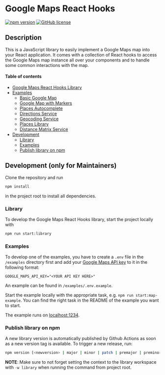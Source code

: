 # Google Maps React Hooks
[![npm version](https://img.shields.io/npm/v/@ubilabs/google-maps-react-hooks)](https://www.npmjs.com/package/@ubilabs/google-maps-react-hooks) [![GitHub license](https://img.shields.io/badge/license-MIT-green.svg)](./LICENSE)

## Description

This is a JavaScript library to easily implement a Google Maps map into your React application. It comes with a collection of React hooks to access the Google Maps map instance all over your components and to handle some common interactions with the map.

#### Table of contents
- [Google Maps React Hooks Library](./library)
- [Examples](./examples)
  - [Basic Google Map](./examples/basic-google-map)
  - [Google Map with Markers](./examples/google-map-with-markers)
  - [Places Autocomplete](./examples/places-autocomplete)
  - [Directions Service](./examples/directions)
  - [Geocoding Service](./examples/geocoding)
  - [Places Library](./examples/places)
  - [Distance Matrix Service](./examples/distance-matrix)
- [Development](#development-only-for-maintainers)
  - [Library](#library)
  - [Examples](#examples)
  - [Publish library on npm](#publish-library-on-npm)

## Development (only for Maintainers)

Clone the repository and run

```sh
npm install
```

in the project root to install all dependencies.

### Library

To develop the Google Maps React Hooks library, start the project locally with

```sh
npm run start:library
```

### Examples

To develop one of the examples, you have to create a `.env` file in the `/examples` directory first and add your [Google Maps API key](https://developers.google.com/maps/documentation/embed/get-api-key#:~:text=Go%20to%20the%20Google%20Maps%20Platform%20%3E%20Credentials%20page.&text=On%20the%20Credentials%20page%2C%20click,Click%20Close.) to it in the following format:

```
GOOGLE_MAPS_API_KEY="<YOUR API KEY HERE>"
```

An example can be found in `/examples/.env.example`.

Start the example locally with the appropriate task, e.g. `npm run start:map-example`. You can find the right task in the README of the example you want to start.

The example runs on [localhost:1234](http://localhost:1234).

### Publish library on npm

A new library version is automatically published by Github Actions as soon as a new version tag is available.
To trigger a new release, run:

```sh
npm version [<newversion> | major | minor | patch | premajor | preminor | prepatch | prerelease | from-git] -w library
```

**NOTE**: Make sure to not forget setting the context to the library workspace with `-w library` when running the command from project root.